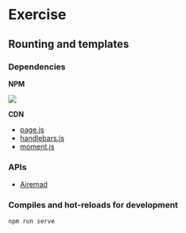 # Exercise

## Rounting and templates

### Dependencies

**NPM**

[![](https://nodei.co/npm/live-server.png?downloads=true&downloadRank=true&stars=true)](https://nodei.co/npm/live-server/)

**CDN**

- [page.js](https://visionmedia.github.io/page.js/)
- [handlebars.js](https://handlebarsjs.com/)
- [moment.js](https://momentjs.com/)

### APIs

- [Airemad](https://airemad.docs.apiary.io/)

### Compiles and hot-reloads for development

```
npm run serve
```
